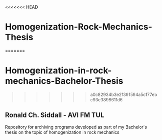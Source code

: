 <<<<<<< HEAD
# Homogenization-Rock-Mechanics-Thesis
=======
# Homogenization-in-rock-mechanics-Bachelor-Thesis
>>>>>>> a0c82934b3e2f391594a5c177ebc93e3898611d6
## Ronald Ch. Siddall - AVI FM TUL
Repository for archiving programs developed as part of my Bachelor's thesis on the topic of homogenization in rock mechanics
